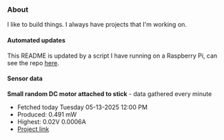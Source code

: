 ### About
I like to build things. I always have projects that I'm working on.

#### Automated updates
This README is updated by a script I have running on a Raspberry Pi, can see the repo [here](https://github.com/jdc-cunningham/raspi-git-repo-updater).

#### Sensor data


**Small random DC motor attached to stick** - data gathered every minute
- Fetched today Tuesday 05-13-2025 12:00 PM
- Produced: 0.491 mW
- Highest: 0.02V 0.0006A
- [Project link](https://github.com/jdc-cunningham/turbine-raspi)